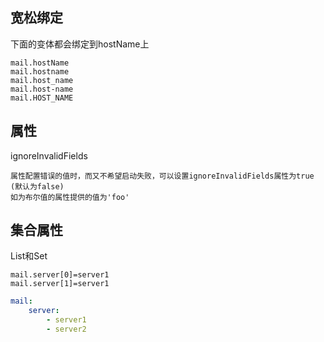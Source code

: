 ## 宽松绑定

下面的变体都会绑定到hostName上

```
mail.hostName
mail.hostname
mail.host_name
mail.host-name
mail.HOST_NAME
```

## 属性

ignoreInvalidFields

```
属性配置错误的值时，而又不希望启动失败，可以设置ignoreInvalidFields属性为true (默认为false)
如为布尔值的属性提供的值为'foo'
```

## 集合属性

List和Set

```properties
mail.server[0]=server1
mail.server[1]=server1
```

```yaml
mail:
	server:
		- server1
		- server2
```

## 


